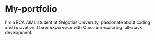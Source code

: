 # My-portfolio
I'm a BCA AIML student at Galgotias University, passionate about coding and innovation. I have experience with C and am exploring full-stack development.
